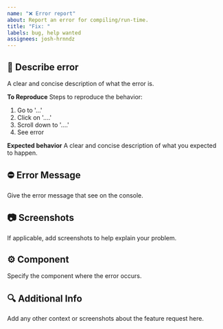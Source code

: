 ```yaml
---
name: "❌ Error report"
about: Report an error for compiling/run-time.
title: "Fix: "
labels: bug, help wanted
assignees: josh-hrnndz
---
```


## 📝 Describe error

A clear and concise description of what the error is.

**To Reproduce**
Steps to reproduce the behavior:

1. Go to '...'
2. Click on '....'
3. Scroll down to '....'
4. See error

**Expected behavior**
A clear and concise description of what you expected to happen.

## ⛔️ Error Message

Give the error message that see on the console.

## 📷 Screenshots

If applicable, add screenshots to help explain your problem.

## ⚙️ Component

Specify the component where the error occurs.

## 🔍 Additional Info

Add any other context or screenshots about the feature request here.
